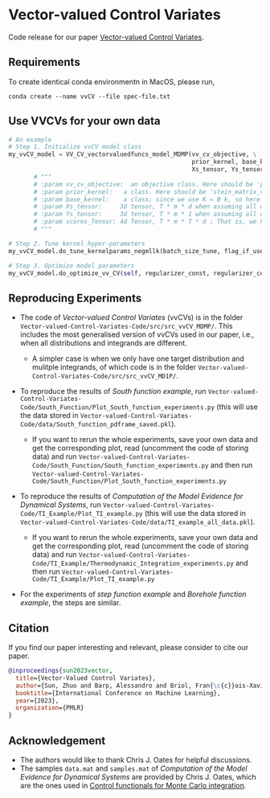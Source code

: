 # Vector-valued Control Variates
Code release for our paper [Vector-valued Control Variates](https://arxiv.org/abs/2109.08944).

## Requirements
To create identical conda environmentn in MacOS, please run,
```shell
conda create --name vvCV --file spec-file.txt
```


## Use VVCVs for your own data
```python
# An example
# Step 1. Initialize vvCV model class
my_vvCV_model = VV_CV_vectorvaluedfuncs_model_MDMP(vv_cv_objective, \
                                                   prior_kernel, base_kernel, \
                                                   Xs_tensor, Ys_tensor, scores_Tensor)
       # """
       # :param vv_cv_objective:  an objective class. Here should be 'penalized_ls_objective_vectorvaluedfunc_MDMP'
       # :param prior_kernel:   a class. Here should be 'stein_matrix_valued_kernel'
       # :param base_kernel:    a class; since we use K = B k, so here this class is scalar-valued kernel class, e.g, base_kernel_2
       # :param Xs_tensor:     3d tensor, T * m * d when assuming all datasets have m points, i.e. m = m_1 =... =m_T
       # :param Ys_tensor:     3d tensor, T * m * 1 when assuming all datasets have m points, i.e. m = m_1 =... =m_T
       # :param scores_Tensor: 4d Tensor, T * m * T * d ; That is, we have T tasks, each has a dataset with sample size m. For each instance x_i, we need a 2d Tensor of size T*d, i.e., dlog\pi_t(x_i)dx_i for t=1, ...T.
       # """

# Step 2. Tune kernel hyper-parameters
my_vvCV_model.do_tune_kernelparams_negmllk(batch_size_tune, flag_if_use_medianheuristic, beta_cstkernel, lr, epochs, verbose=False)

# Step 3. Optimize model parameters
my_vvCV_model.do_optimize_vv_CV(self, regularizer_const, regularizer_const_FB, batch_size, lr, epochs, verbose=False)


```



## Reproducing Experiments
* The code of _Vector-valued Control Variates_ (vvCVs) is in the folder `Vector-valued-Control-Variates-Code/src/src_vvCV_MDMP/`. This includes the most generalised version of vvCVs used in our paper, i.e., when all distributions and integrands are different.

    * A simpler case is when we only have one target distribution and mulitple integrands, of which code is in the folder `Vector-valued-Control-Variates-Code/src/src_vvCV_MD1P/`.
  
* To reproduce the results of _South function example_, run `Vector-valued-Control-Variates-Code/South_Function/Plot_South_function_experiments.py` (this will use the data stored in `Vector-valued-Control-Variates-Code/data/South_function_pdframe_saved.pkl`).

   * If you want to rerun the whole experiments, save your own data and get the corresponding plot, read (uncomment the code of storing data) and run `Vector-valued-Control-Variates-Code/South_Function/South_function_experiments.py` and then run `Vector-valued-Control-Variates-Code/South_Function/Plot_South_function_experiments.py`

* To reproduce the results of _Computation of the Model Evidence for Dynamical Systems_, run `Vector-valued-Control-Variates-Code/TI_Example/Plot_TI_example.py` (this will use the data stored in `Vector-valued-Control-Variates-Code/data/TI_example_all_data.pkl`).

   * If you want to rerun the whole experiments, save your own data and get the corresponding plot, read (uncomment the code of storing data) and run `Vector-valued-Control-Variates-Code/TI_Example/Thermodynamic_Integration_experiments.py` and then run `Vector-valued-Control-Variates-Code/TI_Example/Plot_TI_example.py`

* For the experiments of _step function example_ and _Borehole function example_, the steps are similar.



## Citation
If you find our paper interesting and relevant, please consider to cite our paper.
```bibtex
@inproceedings{sun2023vector,
  title={Vector-Valued Control Variates},
  author={Sun, Zhuo and Barp, Alessandro and Briol, Fran{\c{c}}ois-Xavier},
  booktitle={International Conference on Machine Learning},
  year={2023},
  organization={PMLR}
}
```



## Acknowledgement
- The authors would like to thank Chris J. Oates for helpful discussions.
- The samples `data.mat` and `samples.mat` of _Computation of the Model Evidence for Dynamical Systems_ are provided by Chris J. Oates, which are the ones used in [Control functionals for Monte Carlo integration](https://rss.onlinelibrary.wiley.com/doi/abs/10.1111/rssb.12185).
